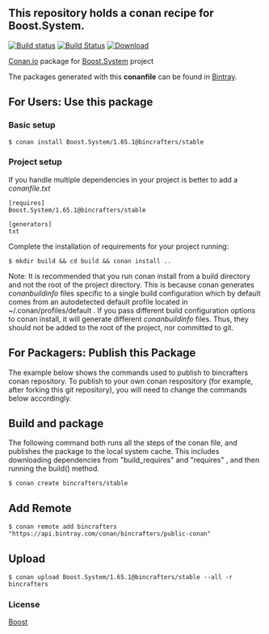 ## This repository holds a conan recipe for Boost.System.

[![Build status](https://ci.appveyor.com/api/projects/status/jh06xffhtrh0ishc/branch/stable/1.65.1?svg=true)](https://ci.appveyor.com/project/BinCrafters/conan-boost-system/branch/stable/1.65.1)
[![Build Status](https://travis-ci.org/bincrafters/conan-Boost-System.svg?branch=stable%2F1.65.1)](https://travis-ci.org/bincrafters/conan-Boost-System)
[![Download](https://api.bintray.com/packages/bincrafters/public-conan/Boost.System%3Abincrafters/images/download.svg?version=1.65.1%3Astable) ](https://bintray.com/bincrafters/public-conan/Boost.System%3Abincrafters/1.65.1%3Astable/link)

[Conan.io](https://conan.io) package for [Boost.System](https://github.com/Boostorg/System) project

The packages generated with this **conanfile** can be found in [Bintray](https://bintray.com/bincrafters/public-conan/Boost.System%3Abincrafters).

## For Users: Use this package

### Basic setup

    $ conan install Boost.System/1.65.1@bincrafters/stable

### Project setup

If you handle multiple dependencies in your project is better to add a *conanfile.txt*

    [requires]
    Boost.System/1.65.1@bincrafters/stable

    [generators]
    txt

Complete the installation of requirements for your project running:

    $ mkdir build && cd build && conan install ..
	
Note: It is recommended that you run conan install from a build directory and not the root of the project directory.  This is because conan generates *conanbuildinfo* files specific to a single build configuration which by default comes from an autodetected default profile located in ~/.conan/profiles/default .  If you pass different build configuration options to conan install, it will generate different *conanbuildinfo* files.  Thus, they should not be added to the root of the project, nor committed to git. 

## For Packagers: Publish this Package

The example below shows the commands used to publish to bincrafters conan repository. To publish to your own conan respository (for example, after forking this git repository), you will need to change the commands below accordingly. 

## Build  and package 

The following command both runs all the steps of the conan file, and publishes the package to the local system cache.  This includes downloading dependencies from "build_requires" and "requires" , and then running the build() method. 

    $ conan create bincrafters/stable
	
## Add Remote

	$ conan remote add bincrafters "https://api.bintray.com/conan/bincrafters/public-conan"

## Upload

    $ conan upload Boost.System/1.65.1@bincrafters/stable --all -r bincrafters

### License
[Boost](www.boost.org/LICENSE_1_0.txt)
